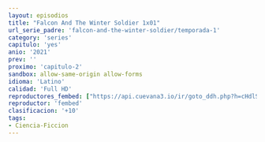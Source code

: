 ```yaml
---
layout: episodios
title: "Falcon And The Winter Soldier 1x01"
url_serie_padre: 'falcon-and-the-winter-soldier/temporada-1'
category: 'series'
capitulo: 'yes'
anio: '2021'
prev: ''
proximo: 'capitulo-2'
sandbox: allow-same-origin allow-forms
idioma: 'Latino'
calidad: 'Full HD'
reproductores_fembed: ["https://api.cuevana3.io/ir/goto_ddh.php?h=cHdlSGU2VjczUUVPODNNUXI0UWVpTEk3SGFLbjZaWUNQdStvVGEzUGc4NVRHYUgrQzJ0cGVhTWNEOHVLcjdNZnpXVmZZenU5MGdWWkJrTDEzMEE0aTJvZ2xpdjZ4clZGRVJpSk9RMGpIVlZuZG9XMEFzeWVCWk9VM0J5L3lmTmFsVFIxZHJsWXZMZi93V21hQVBhdUhRPT0","Latino","https://streamsb.net/embed-dj2herepcob2.html","Latino","https://streamtape.com/e/bPY3Mo2mByfJG8","Latino","https://www.fembed.com/v/w3516ind3l7k6pq","Latino","https://femax20.com/v/6w32lu03r20r-py","Latino","https://uqload.com/embed-ziltg9nqdqoy.html","Latino","https://streamtape.com/e/6oogBQv9PQHOl3/","Latino","https://www.fembed.com/v/pyx4jim8qjlp13y","Latino"]
reproductor: 'fembed'
clasificacion: '+10'
tags:
- Ciencia-Ficcion
---
```












